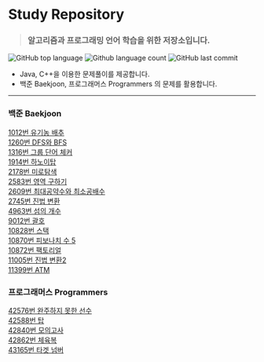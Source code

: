 # Study Repository
> ### 알고리즘과 프로그래밍 언어 학습을 위한 저장소입니다.
![GitHub top language](https://img.shields.io/github/languages/top/lm040466/1day1commit.svg?color=darkgreen&logo=java)  ![Github language count](https://img.shields.io/github/languages/count/lm040466/1day1commit.svg?) ![GitHub last commit](https://img.shields.io/github/last-commit/lm040466/1day1commit.svg?color=cc33ff) 
* Java, C++을 이용한 문제풀이를 제공합니다.
* 백준 Baekjoon, 프로그래머스 Programmers 의 문제를 활용합니다.
***
### 백준 Baekjoon
[1012번     유기농 배추](https://github.com/lm040466/1day1commit/tree/master/Baekjoon/No1012)  
[1260번     DFS와 BFS](https://github.com/lm040466/1day1commit/tree/master/Baekjoon/No1260)  
[1316번     그룹 단어 체커](https://github.com/lm040466/1day1commit/tree/master/Baekjoon/No1316)  
[1914번     하노이탑](https://github.com/lm040466/1day1commit/tree/master/Baekjoon/No1914)  
[2178번     미로탐색](https://github.com/lm040466/1day1commit/tree/master/Baekjoon/No2178)  
[2583번     영역 구하기](https://github.com/lm040466/1day1commit/tree/master/Baekjoon/No2583)  
[2609번     최대공약수와 최소공배수](https://github.com/lm040466/1day1commit/tree/master/Baekjoon/No2609)  
[2745번     진법 변환](https://github.com/lm040466/1day1commit/tree/master/Baekjoon/No2745)  
[4963번     섬의 개수](https://github.com/lm040466/1day1commit/tree/master/Baekjoon/No4963)  
[9012번     괄호](https://github.com/lm040466/1day1commit/tree/master/Baekjoon/No9012)  
[10828번    스택](https://github.com/lm040466/1day1commit/tree/master/Baekjoon/No10828)  
[10870번    피보나치 수 5](https://github.com/lm040466/1day1commit/tree/master/Baekjoon/No10870)  
[10872번    팩토리얼](https://github.com/lm040466/1day1commit/tree/master/Baekjoon/No10872)  
[11005번    진법 변환2](https://github.com/lm040466/1day1commit/tree/master/Baekjoon/No11005)  
[11399번    ATM](https://github.com/lm040466/1day1commit/tree/master/Baekjoon/No11399)  

### 프로그래머스 Programmers
[42576번    완주하지 못한 선수](https://github.com/lm040466/1day1commit/tree/master/Programmers/No42576)  
[42588번    탑](https://github.com/lm040466/1day1commit/tree/master/Programmers/No42588)  
[42840번    모의고사](https://github.com/lm040466/1day1commit/tree/master/Programmers/No42840)  
[42862번    체육복](https://github.com/lm040466/1day1commit/tree/master/Programmers/No42862)  
[43165번    타겟 넘버](https://github.com/lm040466/1day1commit/tree/master/Programmers/No43165)  